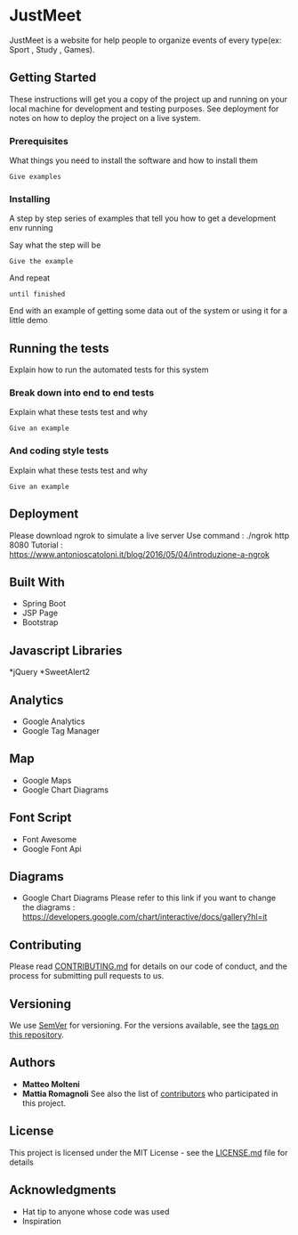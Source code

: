 # JustMeet

JustMeet is a website for help people to organize events of every type(ex: Sport , Study , Games).

## Getting Started

These instructions will get you a copy of the project up and running on your local machine for development and testing purposes. See deployment for notes on how to deploy the project on a live system.

### Prerequisites

What things you need to install the software and how to install them

```
Give examples
```

### Installing

A step by step series of examples that tell you how to get a development env running

Say what the step will be

```
Give the example
```

And repeat

```
until finished
```

End with an example of getting some data out of the system or using it for a little demo

## Running the tests

Explain how to run the automated tests for this system

### Break down into end to end tests

Explain what these tests test and why

```
Give an example
```

### And coding style tests

Explain what these tests test and why

```
Give an example
```

## Deployment

Please download ngrok to simulate a live server
Use command : ./ngrok http 8080 
Tutorial : https://www.antonioscatoloni.it/blog/2016/05/04/introduzione-a-ngrok

## Built With

* Spring Boot
* JSP Page
* Bootstrap

## Javascript Libraries

*jQuery
*SweetAlert2

## Analytics

* Google Analytics
* Google Tag Manager

## Map

* Google Maps
* Google Chart Diagrams

## Font Script
* Font Awesome
* Google Font Api

## Diagrams

* Google Chart Diagrams
Please refer to this link if you want to change the diagrams : https://developers.google.com/chart/interactive/docs/gallery?hl=it

## Contributing

Please read [CONTRIBUTING.md](https://gist.github.com/PurpleBooth/b24679402957c63ec426) for details on our code of conduct, and the process for submitting pull requests to us.

## Versioning

We use [SemVer](http://semver.org/) for versioning. For the versions available, see the [tags on this repository](https://github.com/your/project/tags). 

## Authors

* **Matteo Molteni** 
* **Mattia Romagnoli**
See also the list of [contributors](https://github.com/your/project/contributors) who participated in this project.

## License

This project is licensed under the MIT License - see the [LICENSE.md](LICENSE.md) file for details

## Acknowledgments

* Hat tip to anyone whose code was used
* Inspiration



